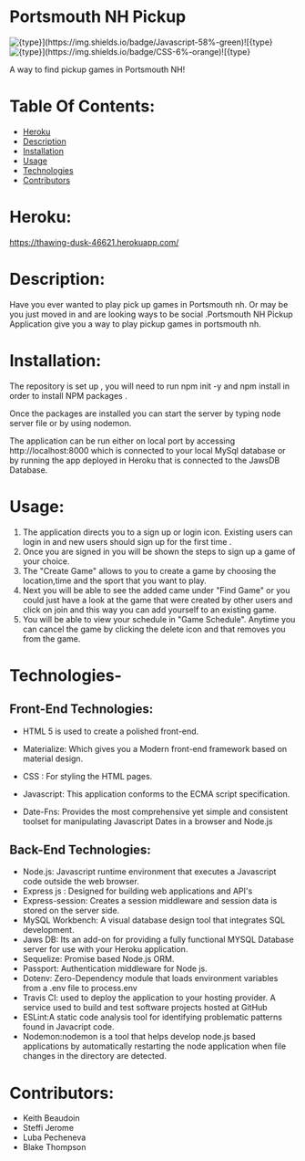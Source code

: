 # Portsmouth NH Pickup
![${type}](https://img.shields.io/badge/Javascript-58%-green)![${type}](https://img.shields.io/badge/HTML-27%-blue)![${type}](https://img.shields.io/badge/CSS-6%-orange)![${type}](https://img.shields.io/badge/licence-MIT-red)

A way to find pickup games in Portsmouth NH!

# Table Of Contents:

- [Heroku](#Heroku)
- [Description](#Description)
- [Installation](#Installation)
- [Usage](#Usage)
- [Technologies](#Technologies)
- [Contributors](#Contributors)


# Heroku:

https://thawing-dusk-46621.herokuapp.com/

# Description:

Have you ever wanted to play pick up games in Portsmouth nh. Or may be you just moved in and are looking ways to be social .Portsmouth NH Pickup Application give you a way to play pickup games in portsmouth nh.

# Installation:

The repository is set up , you will need to run npm init -y and npm install in order to install NPM packages .

Once the packages are installed you can start the server by typing node server file or by using nodemon.

The application can be run either on local port by accessing http://localhost:8000 which is connected to your local MySql database or by running the app deployed in Heroku that is connected to the JawsDB Database.

# Usage:

1. The application directs you to a sign up or login icon. Existing users can login in and new users should sign up for the first time .
2. Once you are signed in you will be shown the steps to sign up a game of your choice.
3. The "Create Game" allows to you to create a game by choosing the location,time and the sport that you want to play.
4. Next you will be able to see the added came under "Find Game" or you could just have a look at the game that were created by other users and click on join and this way you can add yourself to an existing game.
5. You will be able to view your schedule in "Game Schedule". Anytime you can cancel the game by clicking the delete icon and that removes you from the game.

# Technologies-

## Front-End Technologies:

- HTML 5 is used to create a polished front-end.

- Materialize: Which gives you a Modern front-end framework based on material design.

- CSS : For styling the HTML pages.
- Javascript: This application conforms to the ECMA script specification.

- Date-Fns: Provides the most comprehensive yet simple and consistent toolset for manipulating Javascript Dates in a browser and Node.js

## Back-End Technologies:

- Node.js: Javascript runtime environment that executes a Javascript code outside the web browser.
- Express js : Designed for building web applications and API's
- Express-session: Creates a session middleware and session data is stored on the server side.
- MySQL Workbench: A visual database design tool that integrates SQL development.
- Jaws DB: Its an add-on for providing a fully functional MYSQL Database server for use with your Heroku application.
- Sequelize: Promise based Node.js ORM.
- Passport: Authentication middleware for Node js.
- Dotenv: Zero-Dependency module that loads environment variables from a .env file to process.env
- Travis CI: used to deploy the application to your hosting provider. A service used to build and test software projects hosted at GitHub
- ESLint:A static code analysis tool for identifying problematic patterns found in Javacript code.
- Nodemon:nodemon is a tool that helps develop node.js based applications by automatically restarting the node application when file changes in the directory are detected.


# Contributors:

- Keith Beaudoin
- Steffi Jerome
- Luba Pecheneva
- Blake Thompson
